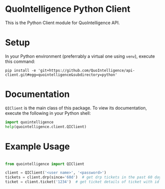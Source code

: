# QuoIntelligence Python Client

This is the Python Client module for QuoIntelligence API.

# Setup

In your Python environment (preferrably a virtual one using `venv`), execute
this command:

```shell
pip install -e 'git+https://github.com/QuoIntelligence/api-client.git#egg=quointelligence&subdirectory=python'
```

# Documentation

`QIClient` is the main class of this package. To view its documentation, execute
the following in your Python shell:

```python
import quointelligence
help(quointelligence.client.QIClient)
```

# Example Usage

```python

from quointelligence import QIClient

client = QIClient('<user name>', '<password>')
tickets = client.drp(since='60d')  # get drp tickets in the past 60 days
ticket = client.ticket('1234')  # get ticket details of ticket with id 1234
```
